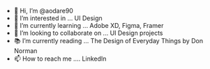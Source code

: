 - 👋 Hi, I’m @aodare90
- 👀 I’m interested in ... UI Design
- 🌱 I’m currently learning ... Adobe XD, Figma, Framer
- 💞️ I’m looking to collaborate on ... UI Design projects
- 📚 I’m currently reading ... The Design of Everyday Things by Don Norman
- 📫 How to reach me .... LinkedIn 

<!---
aodare90/aodare90 is a ✨ special ✨ repository because its `README.md` (this file) appears on your GitHub profile.
You can click the Preview link to take a look at your changes.
--->
